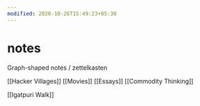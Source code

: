 ```yaml
---
modified: 2020-10-26T15:49:23+05:30
---
```


# notes

Graph-shaped notes / zettelkasten

[[Hacker Villages]]
[[Movies]]
[[Essays]]
[[Commodity Thinking]]

[[Igatpuri Walk]]